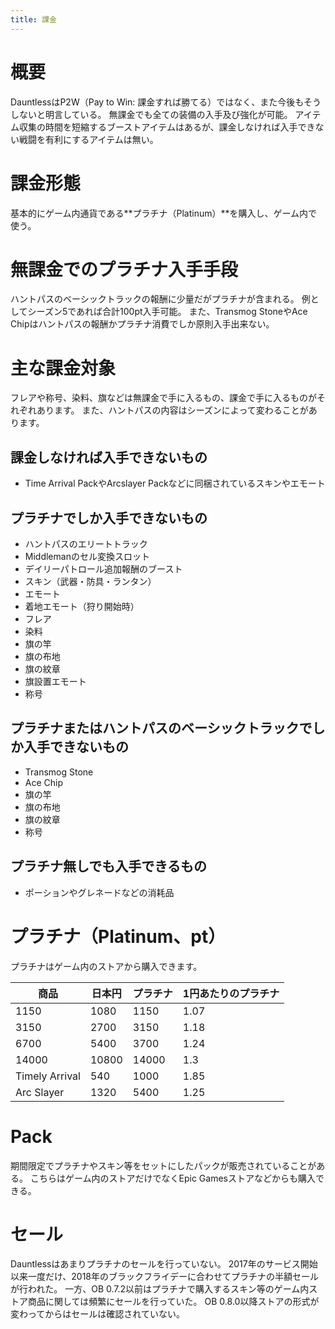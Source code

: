 ```yaml
---
title: 課金
---
```


# 概要
DauntlessはP2W（Pay to Win: 課金すれば勝てる）ではなく、また今後もそうしないと明言している。
無課金でも全ての装備の入手及び強化が可能。
アイテム収集の時間を短縮するブーストアイテムはあるが、課金しなければ入手できない戦闘を有利にするアイテムは無い。

# 課金形態
基本的にゲーム内通貨である**プラチナ（Platinum）**を購入し、ゲーム内で使う。

# 無課金でのプラチナ入手手段
ハントパスのベーシックトラックの報酬に少量だがプラチナが含まれる。
例としてシーズン5であれば合計100pt入手可能。
また、Transmog StoneやAce Chipはハントパスの報酬かプラチナ消費でしか原則入手出来ない。

# 主な課金対象
フレアや称号、染料、旗などは無課金で手に入るもの、課金で手に入るものがそれぞれあります。
また、ハントパスの内容はシーズンによって変わることがあります。

## 課金しなければ入手できないもの
- Time Arrival PackやArcslayer Packなどに同梱されているスキンやエモート

## プラチナでしか入手できないもの
- ハントパスのエリートトラック
- Middlemanのセル変換スロット
- デイリーパトロール追加報酬のブースト
- スキン（武器・防具・ランタン）
- エモート
- 着地エモート（狩り開始時）
- フレア
- 染料
- 旗の竿
- 旗の布地
- 旗の紋章
- 旗設置エモート
- 称号

## プラチナまたはハントパスのベーシックトラックでしか入手できないもの
- Transmog Stone
- Ace Chip
- 旗の竿
- 旗の布地
- 旗の紋章
- 称号

## プラチナ無しでも入手できるもの
- ポーションやグレネードなどの消耗品

# プラチナ（Platinum、pt）
プラチナはゲーム内のストアから購入できます。

|      商品      | 日本円 | プラチナ | 1円あたりのプラチナ |
| -------------- | ------ | -------- | ------------------- |
| 1150           | 1080   | 1150     | 1.07                |
| 3150           | 2700   | 3150     | 1.18                |
| 6700           | 5400   | 3700     | 1.24                |
| 14000          | 10800  | 14000    | 1.3                 |
| Timely Arrival | 540    | 1000     | 1.85                |
| Arc Slayer     | 1320   | 5400     | 1.25                |

# Pack
期間限定でプラチナやスキン等をセットにしたパックが販売されていることがある。
こちらはゲーム内のストアだけでなくEpic Gamesストアなどからも購入できる。

# セール
Dauntlessはあまりプラチナのセールを行っていない。
2017年のサービス開始以来一度だけ、2018年のブラックフライデーに合わせてプラチナの半額セールが行われた。
一方、OB 0.7.2以前はプラチナで購入するスキン等のゲーム内ストア商品に関しては頻繁にセールを行っていた。
OB 0.8.0以降ストアの形式が変わってからはセールは確認されていない。
